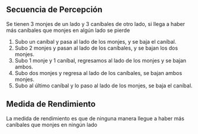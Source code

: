 ## **Secuencia de Percepción**
Se tienen 3 monjes de un lado y 3 caníbales de otro lado, si llega a haber más caníbales que monjes en algún lado se pierde

1. Subo un caníbal y pasa al lado de los monjes, y se baja el caníbal.
2. Subo 2 monjes y pasan al lado de los caníbales, y se bajan los dos monjes.
3. Subo 1 monje y 1 caníbal, regresamos al lado de los monjes y se bajan ambos.
4. Subo dos monjes y regresa al lado de los caníbales, se bajan ambos monjes.
5. Subo al último caníbal y lo paso al lado de los monjes, se baja el caníbal.

## **Medida de Rendimiento**
La medida de rendimiento es que de ninguna manera llegue a haber más caníbales que monjes en ningún lado
